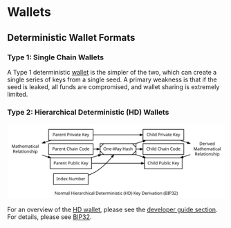 # Wallets

## Deterministic Wallet Formats

### Type 1: Single Chain Wallets

A Type 1 deterministic [wallet](../resources/glossary.md#wallet) is the simpler of the two, which can create a single series of keys from a single seed. A primary weakness is that if the seed is leaked, all funds are compromised, and wallet sharing is extremely limited.

### Type 2: Hierarchical Deterministic (HD) Wallets

![Overview Of Hierarchical Deterministic Key Derivation](https://raw.githubusercontent.com/dashpay/docs-core/main/img//dev/en-hd-overview.svg)

For an overview of the [HD wallet](../resources/glossary.md#hd-wallet), please see the [developer guide section](../guide/wallets.md).  For details, please see [BIP32](https://github.com/bitcoin/bips/blob/master/bip-0032.mediawiki).
